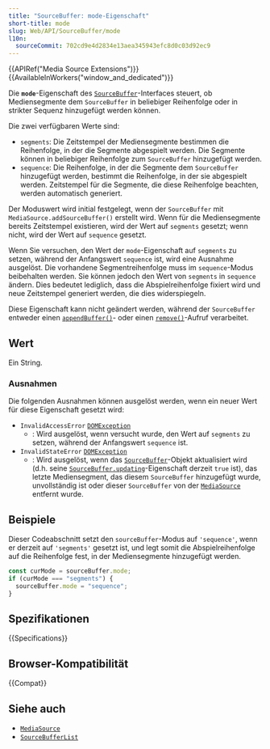 ```yaml
---
title: "SourceBuffer: mode-Eigenschaft"
short-title: mode
slug: Web/API/SourceBuffer/mode
l10n:
  sourceCommit: 702cd9e4d2834e13aea345943efc8d0c03d92ec9
---
```


{{APIRef("Media Source Extensions")}}{{AvailableInWorkers("window_and_dedicated")}}

Die **`mode`**-Eigenschaft des [`SourceBuffer`](/de/docs/Web/API/SourceBuffer)-Interfaces steuert, ob Mediensegmente dem `SourceBuffer` in beliebiger Reihenfolge oder in strikter Sequenz hinzugefügt werden können.

Die zwei verfügbaren Werte sind:

- `segments`: Die Zeitstempel der Mediensegmente bestimmen die Reihenfolge, in der die Segmente abgespielt werden. Die Segmente können in beliebiger Reihenfolge zum `SourceBuffer` hinzugefügt werden.
- `sequence`: Die Reihenfolge, in der die Segmente dem `SourceBuffer` hinzugefügt werden, bestimmt die Reihenfolge, in der sie abgespielt werden. Zeitstempel für die Segmente, die diese Reihenfolge beachten, werden automatisch generiert.

Der Moduswert wird initial festgelegt, wenn der `SourceBuffer` mit `MediaSource.addSourceBuffer()` erstellt wird. Wenn für die Mediensegmente bereits Zeitstempel existieren, wird der Wert auf `segments` gesetzt; wenn nicht, wird der Wert auf `sequence` gesetzt.

Wenn Sie versuchen, den Wert der `mode`-Eigenschaft auf `segments` zu setzen, während der Anfangswert `sequence` ist, wird eine Ausnahme ausgelöst. Die vorhandene Segmentreihenfolge muss im `sequence`-Modus beibehalten werden. Sie können jedoch den Wert von `segments` in `sequence` ändern. Dies bedeutet lediglich, dass die Abspielreihenfolge fixiert wird und neue Zeitstempel generiert werden, die dies widerspiegeln.

Diese Eigenschaft kann nicht geändert werden, während der `SourceBuffer` entweder einen [`appendBuffer()`](/de/docs/Web/API/SourceBuffer/appendBuffer)- oder einen [`remove()`](/de/docs/Web/API/SourceBuffer/remove)-Aufruf verarbeitet.

## Wert

Ein String.

### Ausnahmen

Die folgenden Ausnahmen können ausgelöst werden, wenn ein neuer Wert für diese Eigenschaft gesetzt wird:

- `InvalidAccessError` [`DOMException`](/de/docs/Web/API/DOMException)
  - : Wird ausgelöst, wenn versucht wurde, den Wert auf `segments` zu setzen, während der Anfangswert `sequence` ist.
- `InvalidStateError` [`DOMException`](/de/docs/Web/API/DOMException)
  - : Wird ausgelöst, wenn das [`SourceBuffer`](/de/docs/Web/API/SourceBuffer)-Objekt aktualisiert wird (d.h. seine [`SourceBuffer.updating`](/de/docs/Web/API/SourceBuffer/updating)-Eigenschaft derzeit `true` ist), das letzte Mediensegment, das diesem `SourceBuffer` hinzugefügt wurde, unvollständig ist oder dieser `SourceBuffer` von der [`MediaSource`](/de/docs/Web/API/MediaSource) entfernt wurde.

## Beispiele

Dieser Codeabschnitt setzt den `sourceBuffer`-Modus auf `'sequence'`, wenn er derzeit auf `'segments'` gesetzt ist, und legt somit die Abspielreihenfolge auf die Reihenfolge fest, in der Mediensegmente hinzugefügt werden.

```js
const curMode = sourceBuffer.mode;
if (curMode === "segments") {
  sourceBuffer.mode = "sequence";
}
```

## Spezifikationen

{{Specifications}}

## Browser-Kompatibilität

{{Compat}}

## Siehe auch

- [`MediaSource`](/de/docs/Web/API/MediaSource)
- [`SourceBufferList`](/de/docs/Web/API/SourceBufferList)
